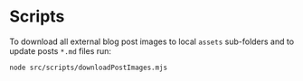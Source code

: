 # Scripts

To download all external blog post images to local `assets` sub-folders and to update posts `*.md` files run:

```shell
node src/scripts/downloadPostImages.mjs
```